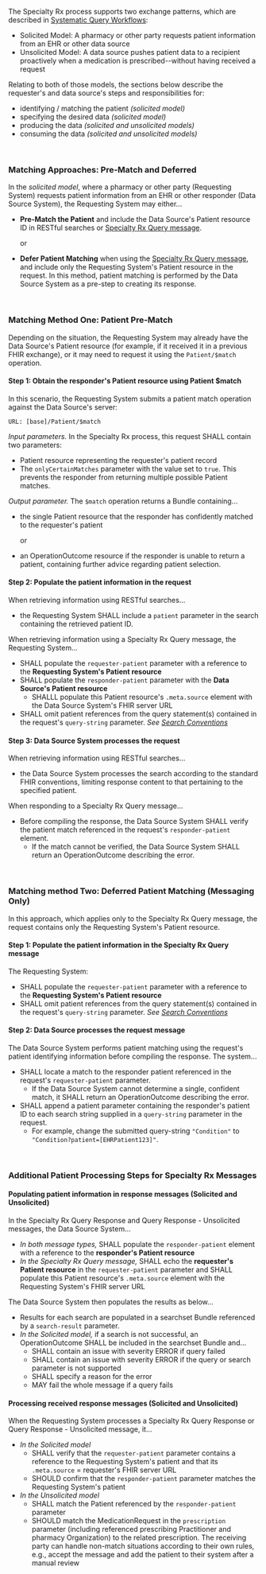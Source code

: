 The Specialty Rx process supports two exchange patterns, which are described in [Systematic Query Workflows](systematic-queries.html):

- Solicited Model: A pharmacy or other party requests patient information from an EHR or other data source
- Unsolicited Model: A data source pushes patient data to a recipient proactively when a medication is prescribed--without having received a request

Relating to both of those models, the sections below describe the requester's and data source's steps and responsibilities for: 

- identifying / matching the patient   *(solicited model)*
- specifying the desired data   *(solicited model)*
- producing the data   *(solicited and unsolicited models)*
- consuming the data   *(solicited and unsolicited models)*

<br>

### Matching Approaches: Pre-Match and Deferred

In the *solicited model*, where a pharmacy or other party (Requesting System) requests patient information from an EHR or other responder (Data Source System), the Requesting System may either...

- **Pre-Match the Patient** and include the Data Source's Patient resource ID in RESTful searches or [Specialty Rx Query message](StructureDefinition-specialty-rx-bundle-query.html).

  or

- **Defer Patient Matching** when using the [Specialty Rx Query message](StructureDefinition-specialty-rx-bundle-query.html), and include only the Requesting System's Patient resource in the request. In this method, patient matching is performed by the Data Source System as a pre-step to creating its response.

<br>

### Matching Method One: Patient Pre-Match

Depending on the situation, the Requesting System may already have the Data Source's Patient resource (for example, if it received it in a previous FHIR exchange), or it may need to request it using the `Patient/$match` operation.

#### Step 1: Obtain the responder's Patient resource using Patient $match

In this scenario, the Requesting System submits a patient match operation against the Data Source's server: 

`URL: [base]/Patient/$match`

*Input parameters.*  In the Specialty Rx process, this request SHALL contain two parameters:

- Patient resource representing the requester's patient record
- The `onlyCertainMatches` parameter with the value set to `true`. This prevents the responder from returning multiple possible Patient matches.

*Output parameter.*  The `$match` operation returns a Bundle containing...

- the single Patient resource that the responder has confidently matched to the requester's patient

  or 

- an OperationOutcome resource if the responder is unable to return a patient, containing further advice regarding patient selection.

#### Step 2: Populate the patient information in the request

When retrieving information using RESTful searches...
- the Requesting System SHALL include a `patient` parameter in the search containing the retrieved patient ID. 

When retrieving information using a Specialty Rx Query message, the Requesting System...
- SHALL populate the `requester-patient` parameter with a reference to the **Requesting System's Patient resource** 
- SHALL populate the `responder-patient` parameter with the **Data Source's Patient resource**
  - SHALLL populate this Patient resource's `.meta.source` element with the Data Source System's FHIR server URL
- SHALL omit patient references from the query statement(s) contained in the request's `query-string` parameter. *See [Search Conventions](request-queries.html)*

#### Step 3: Data Source System processes the request

When retrieving information using RESTful searches...
- the Data Source System processes the search according to the standard FHIR conventions, limiting response content to that pertaining to the specified patient. 

When responding to a Specialty Rx Query message...
- Before compiling the response, the Data Source System SHALL verify the patient match referenced in the request's `responder-patient` element.
  - If the match cannot be verified, the Data Source System SHALL return an OperationOutcome describing the error.

<br>

### Matching method Two: Deferred Patient Matching (Messaging Only)

In this approach, which applies only to the Specialty Rx Query message, the request contains only the Requesting System's Patient resource. 

#### Step 1: Populate the patient information in the Specialty Rx Query message

The Requesting System: 

- SHALL populate the `requester-patient` parameter with a reference to the **Requesting System's Patient resource** 
- SHALL omit patient references from the query statement(s) contained in the request's `query-string` parameter. *See [Search Conventions](request-queries.html)*

#### Step 2: Data Source processes the request message

The Data Source System performs patient matching using the request's patient identifying information before compiling the response. The system...

- SHALL locate a match to the responder patient referenced in the request's `requester-patient` parameter.
  - If the Data Source System cannot determine a single, confident match, it SHALL return an OperationOutcome describing the error.
- SHALL append a patient parameter containing the responder's patient ID to each search string supplied in a `query-string` parameter in the request.
  - For example, change the submitted query-string `"Condition"` to `"Condition?patient=[EHRPatient123]"`.

<br/>

### Additional Patient Processing Steps for Specialty Rx Messages
#### Populating patient information in response messages (Solicited and Unsolicited)

In the Specialty Rx Query Response and Query Response - Unsolicited messages, the Data Source System...

- *In both message types,* SHALL populate the `responder-patient` element with a reference to the **responder's Patient resource**
- *In the Specialty Rx Query message,* SHALL echo the **requester's Patient resource** in the `requester-patient` parameter and SHALL populate this Patient resource's `.meta.source` element with the Requesting System's FHIR server URL

The Data Source System then populates the results as below...

- Results for each search are populated in a searchset Bundle referenced by a `search-result` parameter.
- *In the Solicited model,* if a search is not successful, an OperationOutcome SHALL be included in the searchset Bundle and...
  - SHALL contain an issue with severity ERROR if query failed
  - SHALL contain an issue with severity ERROR  if the query or search parameter is not supported
  - SHALL specify a reason for the error
  - MAY fail the whole message if a query fails

#### Processing received response messages (Solicited and Unsolicited)

When the Requesting System processes a Specialty Rx Query Response or Query Response - Unsolicited message, it...

- *In the Solicited model*
  - SHALL verify that the `requester-patient` parameter contains a reference to the Requesting System's patient and that its `.meta.source` = requester's FHIR server URL
  - SHOULD confirm that the `responder-patient` parameter matches the Requesting System's patient
- *In the Unsolicited model* 
  - SHALL match the Patient referenced by the `responder-patient` parameter
  - SHOULD match the MedicationRequest in the `prescription` parameter (including referenced prescribing Practitioner and pharmacy Organization) to the related prescription. The receiving party can handle non-match situations according to their own rules, e.g., accept the message and add the patient to their system after a manual review

<br>